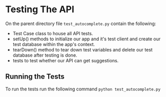 # Testing The API

On the parent directory file `test_autocomplete.py` contain the following:

- Test Case class to house all API tests.
- setUp() methods to initialize our app and it's test client and create our test database within the app's context.
- tearDown() method to tear down test variables and delete our test database after testing is done.
- tests to test whether our API can get suggestions.

## Running the Tests
To run the tests run the following command `python test_autocomplete.py`